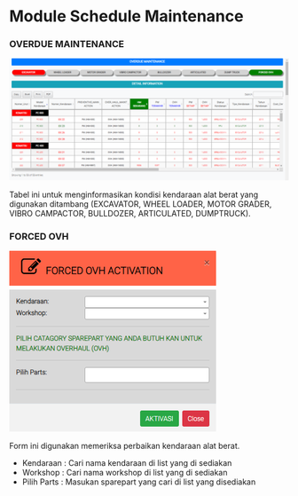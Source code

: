 # Module Schedule Maintenance

### OVERDUE MAINTENANCE

![](../.gitbook/assets/excavator.PNG)

Tabel ini untuk menginformasikan kondisi kendaraan alat berat yang digunakan ditambang (EXCAVATOR, WHEEL LOADER, MOTOR GRADER, VIBRO CAMPACTOR, BULLDOZER, ARTICULATED, DUMPTRUCK).

### FORCED OVH

![](<../.gitbook/assets/forced ovh.PNG>)

Form ini digunakan memeriksa perbaikan kendaraan alat berat.

* Kendaraan : Cari nama kendaraan di list yang di sediakan&#x20;
* Workshop : Cari nama workshop di list yang di sediakan&#x20;
* Pilih Parts : Masukan sparepart yang cari di list yang disediakan
